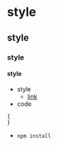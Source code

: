 # style
## style
### style
#### style
* style
  * [link](http://www.google.com) 
* code
```
{
}
```
* ``npm install``
